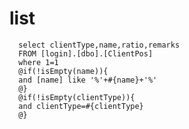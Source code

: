 list
===
	  select clientType,name,ratio,remarks
	  FROM [login].[dbo].[ClientPos]
	  where 1=1
	  @if(!isEmpty(name)){
	  and [name] like '%'+#{name}+'%'
	  @}
	  @if(!isEmpty(clientType)){
	  and clientType=#{clientType}
	  @}